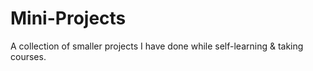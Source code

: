 # Mini-Projects
A collection of smaller projects I have done while self-learning &amp; taking courses.
